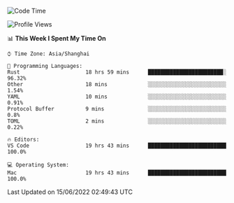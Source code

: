 <!--START_SECTION:waka-->
![Code Time](http://img.shields.io/badge/Code%20Time-1%2C384%20hrs%2030%20mins-blue)

![Profile Views](http://img.shields.io/badge/Profile%20Views-13-blue)

📊 **This Week I Spent My Time On** 

```text
⌚︎ Time Zone: Asia/Shanghai

💬 Programming Languages: 
Rust                     18 hrs 59 mins      ████████████████████████░   96.32% 
Other                    18 mins             ░░░░░░░░░░░░░░░░░░░░░░░░░   1.54% 
YAML                     10 mins             ░░░░░░░░░░░░░░░░░░░░░░░░░   0.91% 
Protocol Buffer          9 mins              ░░░░░░░░░░░░░░░░░░░░░░░░░   0.8% 
TOML                     2 mins              ░░░░░░░░░░░░░░░░░░░░░░░░░   0.22%

🔥 Editors: 
VS Code                  19 hrs 43 mins      █████████████████████████   100.0%

💻 Operating System: 
Mac                      19 hrs 43 mins      █████████████████████████   100.0%

```


 Last Updated on 15/06/2022 02:49:43 UTC
<!--END_SECTION:waka-->

